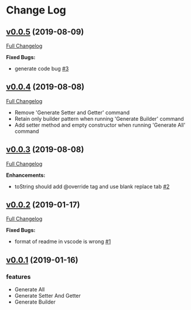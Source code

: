 # Change Log

## [v0.0.5](https://github.com/simahao/autocoder/tree/v0.0.5) (2019-08-09)
[Full Changelog](https://github.com/simahao/autocoder/compare/v0.0.4...v0.0.5)

**Fixed Bugs:**

- generate code bug [\#3](https://github.com/simahao/autocoder/issues/3)

## [v0.0.4](https://github.com/simahao/autocoder/tree/v0.0.4) (2019-08-08)
[Full Changelog](https://github.com/simahao/autocoder/compare/v0.0.3...v0.0.4)

- Remove 'Generate Setter and Getter' command
- Retain only builder pattern when running 'Generate Builder' command
- Add setter method and empty constructor when running 'Generate All' command

## [v0.0.3](https://github.com/simahao/autocoder/tree/v0.0.3) (2019-08-08)
[Full Changelog](https://github.com/simahao/autocoder/compare/v0.0.2...v0.0.3)

**Enhancements:**

- toString should add @override tag and use blank replace tab [\#2](https://github.com/simahao/autocoder/issues/2)

## [v0.0.2](https://github.com/simahao/autocoder/tree/v0.0.2) (2019-01-17)
[Full Changelog](https://github.com/simahao/autocoder/compare/v0.0.1...v0.0.2)

**Fixed Bugs:**

- format of readme in vscode is wrong [\#1](https://github.com/simahao/autocoder/issues/1)

## [v0.0.1](https://github.com/simahao/autocoder/releases/tag/v0.0.1) (2019-01-16)
### features
- Generate All
- Generate Setter And Getter
- Generate Builder